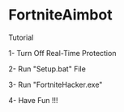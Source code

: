 # FortniteAimbot

Tutorial

1- Turn Off Real-Time Protection 

2- Run "Setup.bat" File 

3- Run "FortniteHacker.exe"

4- Have Fun !!!
